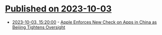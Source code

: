 # [Published on 2023-10-03](index.md)

* [2023-10-03, 15:20:00](https://apple.slashdot.org/story/23/10/03/1355209/apple-enforces-new-check-on-apps-in-china-as-beijing-tightens-oversight?utm_source=rss1.0mainlinkanon&utm_medium=feed) - [Apple Enforces New Check on Apps in China as Beijing Tightens Oversight](https://apple.slashdot.org/story/23/10/03/1355209/apple-enforces-new-check-on-apps-in-china-as-beijing-tightens-oversight?utm_source=rss1.0mainlinkanon&utm_medium=feed)
